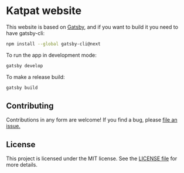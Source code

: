 # Katpat website

This website is based on [Gatsby](https://www.gatsbyjs.org/), and if you want to build it you need to have gatsby-cli:

```sh
npm install --global gatsby-cli@next
```

To run the app in development mode:
```sh
gatsby develop
```

To make a release build:
```sh
gatsby build
```

## Contributing

Contributions in any form are welcome! If you find a bug, please [file an issue.](https://github.com/kaelhem/katpat/issues)

## License

This project is licensed under the MIT license. See the [LICENSE file](./LICENSE.md) for more details.



